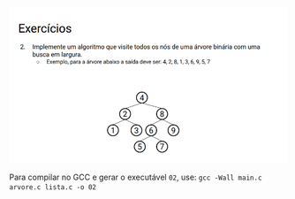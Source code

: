 ![2](../img/2.png)

Para compilar no GCC e gerar o executável ```02```, use:
```gcc -Wall main.c arvore.c lista.c -o 02```